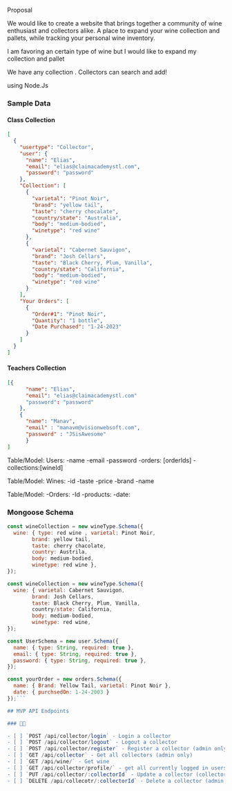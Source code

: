 Proposal

We would like to create a website that brings together a community of wine enthusiast and collectors alike. A place to expand your wine collection and pallets, while tracking your personal wine inventory.

I am favoring an certain type of wine but I would like to expand my collection and pallet

We have any collection . Collectors can search and add!

using Node.Js

### Sample Data

#### Class Collection

```json
[
  {
    "usertype": "Collector",
    "user": {
      "name": "Elias",
      "email": "elias@claimacademystl.com",
      "password": "password"
    },
    "Collection": [
      {
        "varietal": "Pinot Noir",
        "brand": "yellow tail",
        "taste": "cherry chocalate",
        "country/state": "Australia",
        "body": "medium-bodied",
        "winetype": "red wine"
      },
      {
        "varietal": "Cabernet Sauvigon",
        "brand": "Josh Cellars",
        "taste": "Black Cherry, Plum, Vanilla",
        "country/state": "California",
        "body": "medium-bodied",
        "winetype": "red wine"
      }
    ],
    "Your Orders": [
      {
        "Order#1": "Pinot Noir",
        "Quantity": "1 bottle",
        "Date Purchased": "1-24-2023"
      }
    ]
  }
]
```

#### Teachers Collection

```json
[{
      "name": "Elias",
      "email": "elias@claimacademystl.com"
      "password": "password"
    },
    {
      "name": "Manav",
      "email" : "manavm@visionwebsoft.com",
      "password" : "JSisAwesome"
      }
]
```

Table/Model:
Users:
-name
-email
-password
-orders: [orderIds]
-collections:[wineId]

Table/Model:
Wines:
-id
-taste
-price
-brand
-name

Table/Model:
-Orders:
-Id
-products:
-date:

### Mongoose Schema

````js
const wineCollection = new wineType.Schema({
  wine: { type: red wine , varietal: Pinot Noir,
        brand: yellow tail,
        taste: cherry chacolate,
        country: Austrila,
        body: medium-bodied,
        winetype: red wine },
});

const wineCollection = new wineType.Schema({
  wine: { varietal: Cabernet Sauvigon,
        brand: Josh Cellars,
        taste: Black Cherry, Plum, Vanilla,
        country/state: California,
        body: medium-bodied,
        winetype: red wine,
});

const UserSchema = new user.Schema({
  name: { type: String, required: true },
  email: { type: String, required: true },
  password: { type: String, required: true },
});

const yourOrder = new orders.Schema({
  name: { Brand: Yellow Tail, varietal: Pinot Noir },
  date: { purchsedOn: 1-24-2003 }
});```

## MVP API Endpoints

### 🧑‍🏫

- [ ] `POST /api/collector/login` - Login a collector
- [ ] `POST /api/collector/logout` - Logout a collector
- [ ] `POST /api/collector/register` - Register a collector (admin only)
- [ ] `GET /api/collector` - Get all collectors (admin only)
- [ ] `GET /api/wine/` - Get wine
- [ ] `GET /api/collector/profile/` - get all currently logged in users data
- [ ] `PUT /api/collector/:collectorId` - Update a collector (collector updates their own, admin updates any)
- [ ] `DELETE /api/collecotr/:collectorId` - Delete a collector (admin only)









````
